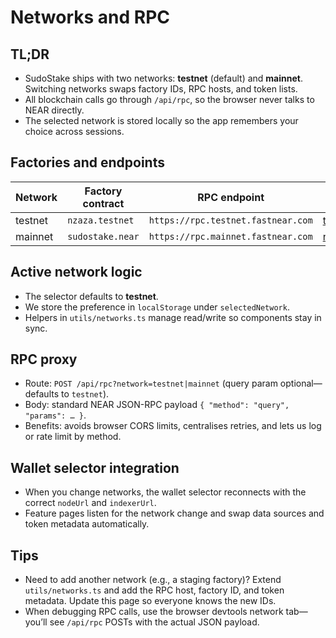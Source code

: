 # Networks and RPC

## TL;DR
- SudoStake ships with two networks: **testnet** (default) and **mainnet**. Switching networks swaps factory IDs, RPC hosts, and token lists.
- All blockchain calls go through `/api/rpc`, so the browser never talks to NEAR directly.
- The selected network is stored locally so the app remembers your choice across sessions.

## Factories and endpoints

| Network | Factory contract | RPC endpoint | Explorer |
| ------- | ---------------- | ------------ | -------- |
| testnet | `nzaza.testnet` | `https://rpc.testnet.fastnear.com` | [testnet.nearblocks.io](https://testnet.nearblocks.io) |
| mainnet | `sudostake.near` | `https://rpc.mainnet.fastnear.com` | [nearblocks.io](https://nearblocks.io) |

## Active network logic
- The selector defaults to **testnet**.
- We store the preference in `localStorage` under `selectedNetwork`.
- Helpers in `utils/networks.ts` manage read/write so components stay in sync.

## RPC proxy
- Route: `POST /api/rpc?network=testnet|mainnet` (query param optional—defaults to `testnet`).
- Body: standard NEAR JSON-RPC payload `{ "method": "query", "params": … }`.
- Benefits: avoids browser CORS limits, centralises retries, and lets us log or rate limit by method.

## Wallet selector integration
- When you change networks, the wallet selector reconnects with the correct `nodeUrl` and `indexerUrl`.
- Feature pages listen for the network change and swap data sources and token metadata automatically.

## Tips
- Need to add another network (e.g., a staging factory)? Extend `utils/networks.ts` and add the RPC host, factory ID, and token metadata. Update this page so everyone knows the new IDs.
- When debugging RPC calls, use the browser devtools network tab—you’ll see `/api/rpc` POSTs with the actual JSON payload.
